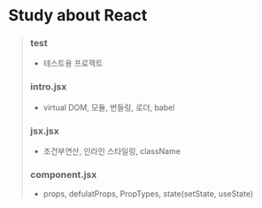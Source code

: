 # Study about React
>### test
>- 테스트용 프로젝트
>### intro.jsx
>- virtual DOM, 모듈, 번들링, 로더, babel
>### jsx.jsx
>- 조건부연산, 인라인 스타일링, className
>### component.jsx
>- props, defulatProps, PropTypes, state(setState, useState)